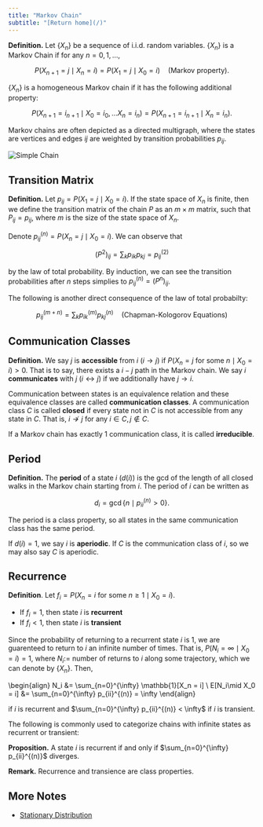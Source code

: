 ```yaml
---
title: "Markov Chain"
subtitle: "[Return home](/)"
---
```


**Definition.** Let $\{X_{n}\}$ be a sequence of i.i.d. random variables.
$\{X_n\}$ is a Markov Chain if for any $n = 0,1,\ldots,$

$$P(X_{n+1} = j \mid X_{n} = i) = P(X_{1} = j \mid X_{0} = i)\quad \text{(Markov property)}.$$

$\{X_{n}\}$ is a homogeneous Markov chain if it has the following additional property:

$$P(X_{n+1} = i_{n+1} \mid X_{0} = i_{0},\ldots X_{n} = i_{n})
= P(X_{n+1} = i_{n+1} \mid X_{n} = i_{n}).$$

Markov chains are often depicted as a directed multigraph,
where the states are vertices and
edges $ij$ are weighted by transition probabilities $p_{ij}$.

![Simple Chain](/assets/simple_chain.svg)

## Transition Matrix

**Definition.** Let $p_{ij} = P(X_{1} = j \mid X_{0} = i)$.
If the state space of $X_{n}$ is finite,
then we define the transition matrix of the chain $P$
as an $m\times m$ matrix, such that $P_{ij} = p_{ij}$,
where $m$ is the size of the state space of $X_{n}$.

Denote $p_{ij}^{(n)} = P(X_n = j \mid X_0 = i)$.
We can observe that

$$(P^2)_{ij} = \sum_{k} p_{ik}p_{kj} = p_{ij}^{(2)}$$

by the law of total probability.
By induction, we can see the transition probabilities after $n$
steps simplies to $p_{ij}^{(n)} = (P^{n})_{ij}$.

The following is another direct consequence of the law of total probabilty:

$$p_{ij}^{(m+n)} = \sum_{k} p_{ik}^{(m)}p_{kj}^{(n)}\quad \text{(Chapman-Kologorov Equations)}$$

## Communication Classes

**Definition.** We say $j$ is **accessible** from $i$ ($i\to j$)
if $P(X_{n} = j \text{ for some } n\mid X_{0} = i) > 0$.
That is to say, there exists a $i-j$ path in the Markov chain.
We say $i$ **communicates** with $j$ ($i\leftrightarrow j$) if we additionally have $j\to i$.

Communication between states is an equivalence relation
and these equivalence classes are called **communication classes**.
A communication class $C$ is called **closed**
if every state not in $C$ is not accessible from any state in $C$.
That is, $i\not\to j$ for any $i\in{C}, j\not\in{C}$.

If a Markov chain has exactly 1 communication class,
it is called **irreducible**.

## Period

**Definition.** The **period** of a state $i$ ($d(i)$) is the gcd of the length
of all closed walks in the Markov chain starting from $i$.
The period of $i$ can be written as

$$d_i = \gcd\{n\mid p_{ii}^{(n)} > 0\}.$$

The period is a class property, so all states in
the same communication class has the same period.

If $d(i) = 1$, we say $i$ is **aperiodic**.
If $C$ is the communication class of $i$,
so we may also say $C$ is aperiodic.

## Recurrence

**Definition**. Let $f_i = P(X_n = i\text{ for some } n\geq 1\mid X_0 = i)$.

- If $f_i = 1$, then state $i$ is **recurrent**
- If $f_i < 1$, then state $i$ is **transient**

Since the probability of returning to a recurrent state $i$ is $1$,
we are guarenteed to return to $i$ an infinite number of times.
That is, $P(N_i = \infty \mid X_0 = i) = 1$, where $N_i :=$ number of returns to $i$ along some trajectory,
which we can denote by $\{X_n\}$. Then,

\begin{align}
N_i &= \sum_{n=0}^{\infty} \mathbb{1}[X_n = i] \\
E[N_i\mid X_0 = i] &= \sum_{n=0}^{\infty} p_{ii}^{(n)} = \infty
\end{align}

if $i$ is recurrent and $\sum_{n=0}^{\infty} p_{ii}^{(n)} < \infty$ if $i$ is transient.

The following is commonly used to categorize chains with infinite states
as recurrent or transient:

**Proposition.** A state $i$ is recurrent if and only if $\sum_{n=0}^{\infty} p_{ii}^{(n)}$ diverges.

**Remark.** Recurrence and transience are class properties.

## More Notes

- [Stationary Distribution](/content/math303/stationary_distribution.html)
